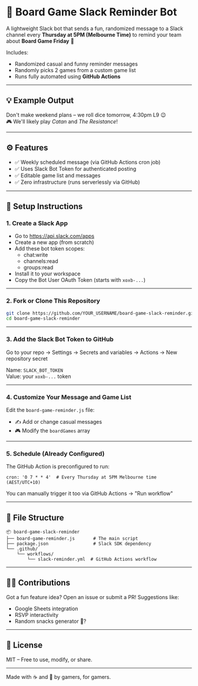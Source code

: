# 🎲 Board Game Slack Reminder Bot

A lightweight Slack bot that sends a fun, randomized message to a Slack channel every **Thursday at 5PM (Melbourne Time)** to remind your team about **Board Game Friday** 🎉

Includes:
- Randomized casual and funny reminder messages
- Randomly picks 2 games from a custom game list
- Runs fully automated using **GitHub Actions**

---

## 💡 Example Output

Don't make weekend plans – we roll dice tomorrow, 4:30pm L9 😉  
🎮 We'll likely play *Catan* and *The Resistance*!

---

## ⚙️ Features

- ✅ Weekly scheduled message (via GitHub Actions cron job)
- ✅ Uses Slack Bot Token for authenticated posting
- ✅ Editable game list and messages
- ✅ Zero infrastructure (runs serverlessly via GitHub)

---

## 🚀 Setup Instructions

### 1. Create a Slack App
- Go to https://api.slack.com/apps
- Create a new app (from scratch)
- Add these bot token scopes:
  - chat:write
  - channels:read
  - groups:read
- Install it to your workspace
- Copy the Bot User OAuth Token (starts with `xoxb-...`)

---

### 2. Fork or Clone This Repository

```bash
git clone https://github.com/YOUR_USERNAME/board-game-slack-reminder.git
cd board-game-slack-reminder
```

---

### 3. Add the Slack Bot Token to GitHub

Go to your repo → Settings → Secrets and variables → Actions → New repository secret

Name: `SLACK_BOT_TOKEN`  
Value: your `xoxb-...` token

---

### 4. Customize Your Message and Game List

Edit the `board-game-reminder.js` file:
- ✍️ Add or change casual messages
- 🎮 Modify the `boardGames` array

---

### 5. Schedule (Already Configured)

The GitHub Action is preconfigured to run:

```
cron: '0 7 * * 4'  # Every Thursday at 5PM Melbourne time (AEST/UTC+10)
```

You can manually trigger it too via GitHub Actions → "Run workflow"

---

## 📁 File Structure

```
📦 board-game-slack-reminder
├── board-game-reminder.js       # The main script
├── package.json                 # Slack SDK dependency
└── .github/
    └── workflows/
        └── slack-reminder.yml  # GitHub Actions workflow
```

---

## 🙋‍♀️ Contributions

Got a fun feature idea? Open an issue or submit a PR! Suggestions like:
- Google Sheets integration
- RSVP interactivity
- Random snacks generator 🍕?

---

## 📄 License

MIT – Free to use, modify, or share.

---

Made with ☕ and 🎲 by gamers, for gamers.
